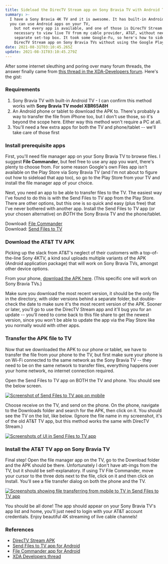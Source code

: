 ```yaml
---
title: Sideload the DirecTV Stream app on Sony Bravia TV with Android TV
summary: >-
  I have a Sony Bravia 4K TV and it is awesome. It has built-in Android TV so
  you can use Android apps on your TV,
    but not every app is available, and one of those is DirecTV Stream --
    necessary to view live TV from my cable provider, AT&T, without need for a
    separate set-top box. It took some Google-Fu, so here's how to sideload the
    DirecTV Stream app on Sony Bravia TVs without using the Google Play Store.
date: 2021-08-31T03:10:45.265Z
update: 2021-08-31T03:10:45.279Z
---
```

After some internet sleuthing and poring over many forum threads, the answer finally came from [this thread in the XDA-Developers forum](https://forum.xda-developers.com/t/the-ultimate-at-t-tv-and-fire-tv-apk-repository.3854154/). Here's the gist:

### Requirements

1. Sony Bravia TV with built-in Android TV - I can confirm this method works with **Sony Bravia TV model XBR65A8H**
2. An Android phone or tablet to download the APK to. There's probably a way to transfer the file from iPhone too, but I don't use those, so it's beyond the scope here. Either way this method won't require a PC at all.
3. You'll need a few extra apps for both the TV and phone/tablet -- we'll take care of those first

### Install prerequisite apps

First, you'll need file manager app on your Sony Bravia TV to browse files. I suggest **File Commander**, but feel free to use any app you want, there's plenty to choose from. For some reason Google's own Files app isn't available on the Play Store via Sony Bravia TV (and I'm not about to figure out how to sideload that app too), so go to the Play Store from your TV and install the file manager app of your choice.

Next, you need an app to be able to transfer files to the TV. The easiest way I've found to do this is with the Send Files to TV app from the Play Store. There are other options, but this one is so quick and easy (plus free) that I've never bothered with another app. Install the Send Files to TV app (or your chosen alternative) on *BOTH* the Sony Bravia TV and the phone/tablet.

Download: [File Commander](https://play.google.com/store/apps/details?id=com.mobisystems.fileman)\
Download: [Send Files to TV](https://play.google.com/store/apps/details?id=com.yablio.sendfilestotv)

### Download the AT&T TV APK

Picking up the slack from AT&T's neglect of their customers with a top-of-the-line Sony 4KTV, a kind soul uploads multiple variants of the APK (Android application package) that will work on Sony Bravia TVs, amongst other device options.

From your phone, [download the APK here](https://www.mediafire.com/folder/ezc6ki36dp34f/Apps#jahuvrlwbro78). (This specific one will work on Sony Bravia TVs.)

Make sure you download the most recent version, it should be the only file in the directory, with older versions behind a separate folder, but double-check the date to make sure it's the most recent version of the APK. Sooner or later, you'll go to use the DirecTV Stream app and it'll bug you for an update -- you'll need to come back to this file share to get the newest version, since you won't be able to update the app via the Play Store like you normally would with other apps.

### Transfer the APK file to TV

Now that we downloaded the APK to our phone or tablet, we have to transfer the file from your phone to the TV, but first make sure your phone is on Wi-Fi connected to the same network as the Sony Bravia TV -- they need to be on the same network to transfer files, everything happens over your home network, no internet connection required.

Open the Send Files to TV app on BOTH the TV and phone. You should see the below screen.

<a href="https://arieldiaz.codes/img/attbravia1.jpg" target="_blank"><img src="/img/attbravia1.jpg" alt="Screenshot of Send Files to TV app on mobile"></a>

Choose receive on the TV, and send on the phone. On the phone, navigate to the Downloads folder and search for the APK, then click on it. You should see the TV on the list, like below. (Ignore the file name in my screenshot, it's of the old AT&T TV app, but this method works the same with DirecTV Stream.)

<a href="https://arieldiaz.codes/img/attbravia2.jpg" target="_blank"><img src="/img/attbravia2.jpg" alt="Screenshots of UI in Send Files to TV app"></a>

### Install the AT&T TV app on Sony Bravia TV

Final step! Open the file manager app on the TV, go to the Download folder and the APK should be there. Unfortunately I don't have att-imgs from the TV, but it should be self-explanatory. If using TV File Commander, move your cursor to the three dots next to the file, click on it and then click on Install. You'll see a file transfer dialog on both the phone and the TV.

<a href="https://arieldiaz.codes/img/attbravia3.jpg" target="_blank"><img src="/img/attbravia3.jpg" alt="Screenshots showing file transferring from mobile to TV in Send Files to TV app"></a>

You should be all done! The app should appear on your Sony Bravia TV's app list and home, you'll just need to login with your AT&T account credentials. Enjoy beautiful 4K streaming of live cable channels!

### References

- [DirecTV Stream APK](https://www.mediafire.com/folder/ezc6ki36dp34f/Apps#jahuvrlwbro78)
- [Send Files to TV app for Android](https://play.google.com/store/apps/details?id=com.yablio.sendfilestotv)
- [File Commander app for Android](https://play.google.com/store/apps/details?id=com.mobisystems.fileman)
- [XDA Developers thread](https://forum.xda-developers.com/t/the-ultimate-at-t-tv-and-fire-tv-apk-repository.3854154/)
